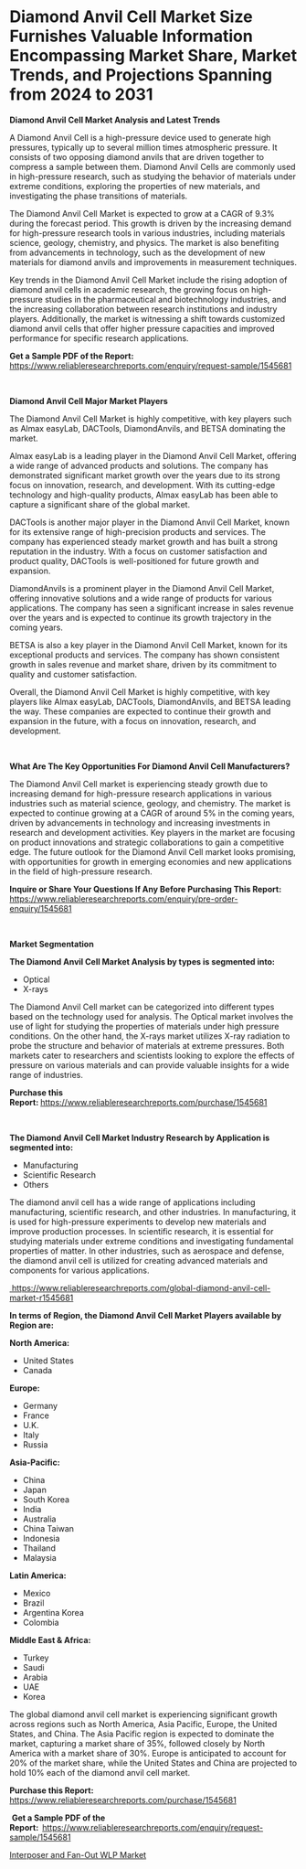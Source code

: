 <p><h1>Diamond Anvil Cell Market Size Furnishes Valuable Information Encompassing Market Share, Market Trends, and Projections Spanning from 2024 to 2031</h1></p><p><strong>Diamond Anvil Cell Market Analysis and Latest Trends</strong></p>
<p><p>A Diamond Anvil Cell is a high-pressure device used to generate high pressures, typically up to several million times atmospheric pressure. It consists of two opposing diamond anvils that are driven together to compress a sample between them. Diamond Anvil Cells are commonly used in high-pressure research, such as studying the behavior of materials under extreme conditions, exploring the properties of new materials, and investigating the phase transitions of materials.</p><p>The Diamond Anvil Cell Market is expected to grow at a CAGR of 9.3% during the forecast period. This growth is driven by the increasing demand for high-pressure research tools in various industries, including materials science, geology, chemistry, and physics. The market is also benefiting from advancements in technology, such as the development of new materials for diamond anvils and improvements in measurement techniques.</p><p>Key trends in the Diamond Anvil Cell Market include the rising adoption of diamond anvil cells in academic research, the growing focus on high-pressure studies in the pharmaceutical and biotechnology industries, and the increasing collaboration between research institutions and industry players. Additionally, the market is witnessing a shift towards customized diamond anvil cells that offer higher pressure capacities and improved performance for specific research applications.</p></p>
<p><strong>Get a Sample PDF of the Report:&nbsp;</strong> <a href="https://www.reliableresearchreports.com/enquiry/request-sample/1545681">https://www.reliableresearchreports.com/enquiry/request-sample/1545681</a></p>
<p>&nbsp;</p>
<p><strong>Diamond Anvil Cell Major Market Players</strong></p>
<p><p>The Diamond Anvil Cell Market is highly competitive, with key players such as Almax easyLab, DACTools, DiamondAnvils, and BETSA dominating the market. </p><p>Almax easyLab is a leading player in the Diamond Anvil Cell Market, offering a wide range of advanced products and solutions. The company has demonstrated significant market growth over the years due to its strong focus on innovation, research, and development. With its cutting-edge technology and high-quality products, Almax easyLab has been able to capture a significant share of the global market.</p><p>DACTools is another major player in the Diamond Anvil Cell Market, known for its extensive range of high-precision products and services. The company has experienced steady market growth and has built a strong reputation in the industry. With a focus on customer satisfaction and product quality, DACTools is well-positioned for future growth and expansion.</p><p>DiamondAnvils is a prominent player in the Diamond Anvil Cell Market, offering innovative solutions and a wide range of products for various applications. The company has seen a significant increase in sales revenue over the years and is expected to continue its growth trajectory in the coming years.</p><p>BETSA is also a key player in the Diamond Anvil Cell Market, known for its exceptional products and services. The company has shown consistent growth in sales revenue and market share, driven by its commitment to quality and customer satisfaction.</p><p>Overall, the Diamond Anvil Cell Market is highly competitive, with key players like Almax easyLab, DACTools, DiamondAnvils, and BETSA leading the way. These companies are expected to continue their growth and expansion in the future, with a focus on innovation, research, and development.</p></p>
<p>&nbsp;</p>
<p><strong>What Are The Key Opportunities For Diamond Anvil Cell Manufacturers?</strong></p>
<p><p>The Diamond Anvil Cell market is experiencing steady growth due to increasing demand for high-pressure research applications in various industries such as material science, geology, and chemistry. The market is expected to continue growing at a CAGR of around 5% in the coming years, driven by advancements in technology and increasing investments in research and development activities. Key players in the market are focusing on product innovations and strategic collaborations to gain a competitive edge. The future outlook for the Diamond Anvil Cell market looks promising, with opportunities for growth in emerging economies and new applications in the field of high-pressure research.</p></p>
<p><strong>Inquire or Share Your Questions If Any Before Purchasing This Report:</strong> <a href="https://www.reliableresearchreports.com/enquiry/pre-order-enquiry/1545681">https://www.reliableresearchreports.com/enquiry/pre-order-enquiry/1545681</a></p>
<p>&nbsp;</p>
<p><strong>Market Segmentation</strong></p>
<p><strong>The Diamond Anvil Cell Market Analysis by types is segmented into:</strong></p>
<p><ul><li>Optical</li><li>X-rays</li></ul></p>
<p><p>The Diamond Anvil Cell market can be categorized into different types based on the technology used for analysis. The Optical market involves the use of light for studying the properties of materials under high pressure conditions. On the other hand, the X-rays market utilizes X-ray radiation to probe the structure and behavior of materials at extreme pressures. Both markets cater to researchers and scientists looking to explore the effects of pressure on various materials and can provide valuable insights for a wide range of industries.</p></p>
<p><strong>Purchase this Report:&nbsp;</strong><a href="https://www.reliableresearchreports.com/purchase/1545681">https://www.reliableresearchreports.com/purchase/1545681</a></p>
<p>&nbsp;</p>
<p><strong>The Diamond Anvil Cell Market Industry Research by Application is segmented into:</strong></p>
<p><ul><li>Manufacturing</li><li>Scientific Research</li><li>Others</li></ul></p>
<p><p>The diamond anvil cell has a wide range of applications including manufacturing, scientific research, and other industries. In manufacturing, it is used for high-pressure experiments to develop new materials and improve production processes. In scientific research, it is essential for studying materials under extreme conditions and investigating fundamental properties of matter. In other industries, such as aerospace and defense, the diamond anvil cell is utilized for creating advanced materials and components for various applications.</p></p>
<p><a href="https://www.reliableresearchreports.com/global-diamond-anvil-cell-market-r1545681">&nbsp;https://www.reliableresearchreports.com/global-diamond-anvil-cell-market-r1545681</a></p>
<p><strong>In terms of Region, the Diamond Anvil Cell Market Players available by Region are:</strong></p>
<p>
    <p> <strong> North America: </strong>
        <ul>
            <li>United States</li>
            <li>Canada</li>
        </ul>
        </p> 
    <p> <strong> Europe: </strong>
        <ul>
            <li>Germany</li>
            <li>France</li>
            <li>U.K.</li>
            <li>Italy</li>
            <li>Russia</li>
        </ul>
        </p> 
    <p> <strong> Asia-Pacific: </strong>
        <ul>
            <li>China</li>
            <li>Japan</li>
            <li>South Korea</li>
            <li>India</li>
            <li>Australia</li>
            <li>China Taiwan</li>
            <li>Indonesia</li>
            <li>Thailand</li>
            <li>Malaysia</li>
        </ul>
        </p> 
    <p> <strong> Latin America: </strong>
        <ul>
            <li>Mexico</li>
            <li>Brazil</li>
            <li>Argentina Korea</li>
            <li>Colombia</li>
        </ul>
        </p> 
    <p> <strong> Middle East & Africa: </strong>
        <ul>
            <li>Turkey</li>
            <li>Saudi</li>
            <li>Arabia</li>
            <li>UAE</li>
            <li>Korea</li>
        </ul>
    </p>
    </p>
<p><p>The global diamond anvil cell market is experiencing significant growth across regions such as North America, Asia Pacific, Europe, the United States, and China. The Asia Pacific region is expected to dominate the market, capturing a market share of 35%, followed closely by North America with a market share of 30%. Europe is anticipated to account for 20% of the market share, while the United States and China are projected to hold 10% each of the diamond anvil cell market.</p></p>
<p><strong>Purchase this Report: </strong><a href="https://www.reliableresearchreports.com/purchase/1545681">https://www.reliableresearchreports.com/purchase/1545681</a></p>
<p>&nbsp;<strong>Get a Sample PDF of the Report:&nbsp;&nbsp;</strong><a href="https://www.reliableresearchreports.com/enquiry/request-sample/1545681">https://www.reliableresearchreports.com/enquiry/request-sample/1545681</a></p>
<p><strong></strong></p>
<p><p><a href="https://spotless-saver-8fd.notion.site/Interposer-and-Fan-Out-WLP-Market-Size-and-Market-Trends-Complete-Industry-Overview-2024-to-2031-4681492f77d544fab047ce4e3b47ea8b">Interposer and Fan-Out WLP Market</a></p></p>